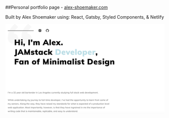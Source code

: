 ##Personal portfolio page - [alex-shoemaker.com](https://www.alex-shoemaker.com)

Built by Alex Shoemaker using: React, Gatsby, Styled Components, & Netlify

<img src="src/images/screenshot.png">